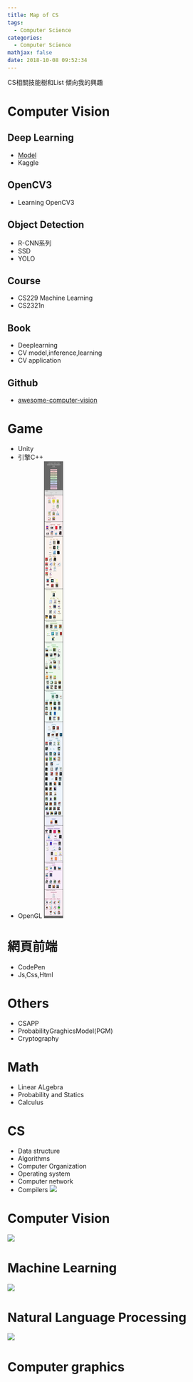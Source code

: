```yaml
---
title: Map of CS
tags:
  - Computer Science
categories:
  - Computer Science
mathjax: false
date: 2018-10-08 09:52:34
---
```


CS相關技能樹和List
傾向我的興趣

<!--more-->


# Computer Vision

## Deep Learning
* [Model](https://github.com/BVLC/caffe/wiki/Model-Zoo#faster-r-cnn-towards-real-time-object-detection-with-region-proposal-networks)
* Kaggle

## OpenCV3
* Learning OpenCV3

## Object Detection
* R-CNN系列
* SSD
* YOLO


## Course
* CS229 Machine Learning
* CS2321n 

## Book
* Deeplearning
* CV model,inference,learning
* CV application

## Github
* [awesome-computer-vision](https://github.com/jbhuang0604/awesome-computer-vision)


# Game
* Unity
* 引擎C++
* OpenGL
![](https://github.com/miloyip/game-programmer/raw/master/game-programmer.jpg)

# 網頁前端
* CodePen
* Js,Css,Html

# Others
* CSAPP
* ProbabilityGraghicsModel(PGM)
* Cryptography


# Math
* Linear ALgebra
* Probability and Statics
* Calculus

# CS
* Data structure
* Algorithms
* Computer Organization
* Operating system
* Computer network
* Compilers
![](https://pic3.zhimg.com/5f4c4556d6db361eb2e0219bbdb65d5a_r.jpg)

# Computer Vision
![](https://pic2.zhimg.com/v2-a4a71ea45ad0c31c44312e9e876c2de1_r.jpg)

# Machine Learning
![](https://pic4.zhimg.com/v2-cf8718dea20127b99545e86bb48566fb_r.jpg)

# Natural Language Processing
![](https://pic1.zhimg.com/v2-691e3514d1ee6797a314b492037eae50_r.jpg)

# Computer graphics 